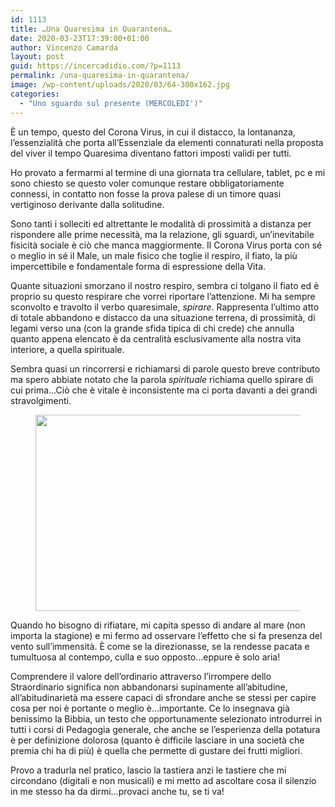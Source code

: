 ```yaml
---
id: 1113
title: …Una Quaresima in Quarantena…
date: 2020-03-23T17:39:00+01:00
author: Vincenzo Camarda
layout: post
guid: https://incercadidio.com/?p=1113
permalink: /una-quaresima-in-quarantena/
image: /wp-content/uploads/2020/03/64-300x162.jpg
categories:
  - "Uno sguardo sul presente (MERCOLEDI')"
---
```

È un tempo, questo del Corona Virus, in cui il distacco, la lontananza, l’essenzialità che porta all’Essenziale da elementi connaturati nella proposta del viver il tempo Quaresima diventano fattori imposti validi per tutti.

Ho provato a fermarmi al termine di una giornata tra cellulare, tablet, pc e mi sono chiesto se questo voler comunque restare obbligatoriamente connessi, in contatto non fosse la prova palese di un timore quasi vertiginoso derivante dalla solitudine.

Sono tanti i solleciti ed altrettante le modalità di prossimità a distanza per rispondere alle prime necessità, ma la relazione, gli sguardi, un’inevitabile fisicità sociale è ciò che manca maggiormente. Il Corona Virus porta con sé o meglio in sé il Male, un male fisico che toglie il respiro, il fiato, la più impercettibile e fondamentale forma di espressione della Vita.

Quante situazioni smorzano il nostro respiro, sembra ci tolgano il fiato ed è proprio su questo respirare che vorrei riportare l’attenzione. Mi ha sempre sconvolto e travolto il verbo quaresimale, _spirare_. Rappresenta l’ultimo atto di totale abbandono e distacco da una situazione terrena, di prossimità, di legami verso una (con la grande sfida tipica di chi crede) che annulla quanto appena elencato è da centralità esclusivamente alla nostra vita interiore, a quella spirituale.

Sembra quasi un rincorrersi e richiamarsi di parole questo breve contributo ma spero abbiate notato che la parola _spirituale_ richiama quello spirare di cui prima…Ciò che è vitale è inconsistente ma ci porta davanti a dei grandi stravolgimenti.<figure class="wp-block-image size-large is-resized">

<img src="https://incercadidio.com/wp-content/uploads/2020/03/65.jpg" alt="" class="wp-image-1115" width="574" height="314" srcset="https://incercadidio.com/wp-content/uploads/2020/03/65.jpg 400w, https://incercadidio.com/wp-content/uploads/2020/03/65-300x164.jpg 300w" sizes="(max-width: 574px) 100vw, 574px" /> </figure> 

Quando ho bisogno di rifiatare, mi capita spesso di andare al mare (non importa la stagione) e mi fermo ad osservare l’effetto che si fa presenza del vento sull’immensità. È come se la direzionasse, se la rendesse pacata e tumultuosa al contempo, culla e suo opposto…eppure è solo aria!

Comprendere il valore dell’ordinario attraverso l’irrompere dello Straordinario significa non abbandonarsi supinamente all’abitudine, all’abitudinarietà ma essere capaci di sfrondare anche se stessi per capire cosa per noi è portante o meglio è…importante. Ce lo insegnava già benissimo la Bibbia, un testo che opportunamente selezionato introdurrei in tutti i corsi di Pedagogia generale, che anche se l’esperienza della potatura è per definizione dolorosa (quanto è difficile lasciare in una società che premia chi ha di più) è quella che permette di gustare dei frutti migliori.

Provo a tradurla nel pratico, lascio la tastiera anzi le tastiere che mi circondano (digitali e non musicali) e mi metto ad ascoltare cosa il silenzio in me stesso ha da dirmi…provaci anche tu, se ti va!